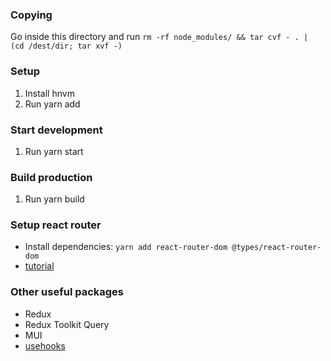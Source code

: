 ### Copying
Go inside this directory and run `rm -rf node_modules/ && tar cvf - . | (cd /dest/dir; tar xvf -)`

### Setup
1. Install hnvm
2. Run yarn add

### Start development
1. Run yarn start

### Build production
1. Run yarn build

### Setup react router
- Install dependencies: `yarn add react-router-dom @types/react-router-dom`
- [tutorial](https://www.robinwieruch.de/react-router/)

### Other useful packages
- Redux
- Redux Toolkit Query
- MUI
- [usehooks](https://www.npmjs.com/package/usehooks-ts)